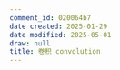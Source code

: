 ```yaml
---
comment_id: 020064b7
date created: 2025-01-29
date modified: 2025-05-01
draw: null
title: 卷积 convolution
---
```

